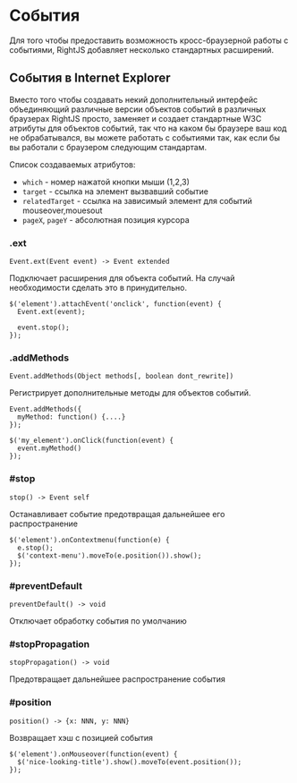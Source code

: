 # События

Для того чтобы предоставить возможность кросс-браузерной работы с событиями,
RightJS добавляет несколько стандартных расширений.


## События в Internet Explorer

Вместо того чтобы создавать некий дополнительный интерфейс объединяющий
различные версии объектов событий в различных браузерах RightJS просто,
заменяет и создает стандартные W3C атрибуты для объектов событий, так что
на каком бы браузере ваш код не обрабатывался, вы можете работать с событиями
так, как если бы вы работали с браузером следующим стандартам.

Список создаваемых атрибутов:

* `which` - номер нажатой кнопки мыши (1,2,3)
* `target` - ссылка на элемент вызвавший событие
* `relatedTarget` - ссылка на зависимый элемент для событий mouseover,mouesout
* `pageX`, `pageY` - абсолютная позиция курсора
 
### .ext

    Event.ext(Event event) -> Event extended

Подключает расширения для объекта событий. На случай необходимости сделать это
в принудительно.
  
    $('element').attachEvent('onclick', function(event) {
      Event.ext(event);
      
      event.stop();
    });


### .addMethods

    Event.addMethods(Object methods[, boolean dont_rewrite])

Регистрирует дополнительные методы для объектов событий.

    Event.addMethods({
      myMethod: function() {....}
    });
    
    $('my_element').onClick(function(event) {
      event.myMethod()
    });


### #stop

    stop() -> Event self

Останавливает событие предотвращая дальнейшее его распространение

    $('element').onContextmenu(function(e) {
      e.stop();
      $('context-menu').moveTo(e.position()).show();
    });


### #preventDefault

    preventDefault() -> void

Отключает обработку события по умолчанию
  

### #stopPropagation

    stopPropagation() -> void

Предотвращает дальнейшее распространение события


### #position

    position() -> {x: NNN, y: NNN}

Возвращает хэш с позицией события

    $('element').onMouseover(function(event) {
      $('nice-looking-title').show().moveTo(event.position());
    });


